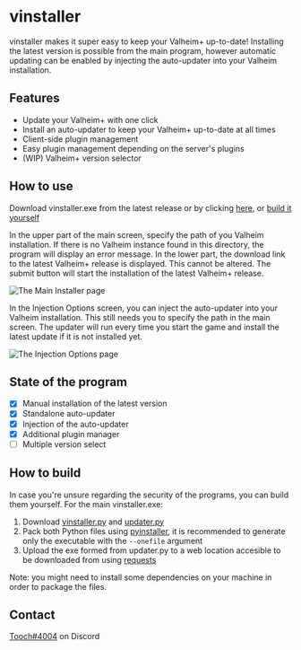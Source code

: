 # vinstaller

vinstaller makes it super easy to keep your Valheim+ up-to-date!
Installing the latest version is possible from the main program, however automatic updating can be enabled by injecting the auto-updater into your Valheim installation.

## Features
- Update your Valheim+ with one click
- Install an auto-updater to keep your Valheim+ up-to-date at all times
- Client-side plugin management
- Easy plugin management depending on the server's plugins
- (WIP) Valheim+ version selector

## How to use
Download vinstaller.exe from the latest release or by clicking [here](https://github.com/toooch/vinstaller/releases/latest/download/updater.exe), or [build it yourself](#how-to-build)

In the upper part of the main screen, specify the path of you Valheim installation. If there is no Valheim instance found in this directory, the program will display an error message.
In the lower part, the download link to the latest Valheim+ release is displayed. This cannot be altered.
The submit button will start the installation of the latest Valheim+ release.

![The Main Installer page](https://media.discordapp.net/attachments/629610955906744349/1055207142963023892/image.png)

In the Injection Options screen, you can inject the auto-updater into your Valheim installation. This still needs you to specify the path in the main screen. The updater will run every time you start the game and install the latest update if it is not installed yet.

![The Injection Options page](https://media.discordapp.net/attachments/629610955906744349/1055210493482119228/image.png)

## State of the program
- [x] Manual installation of the latest version
- [x] Standalone auto-updater
- [x] Injection of the auto-updater
- [x] Additional plugin manager
- [ ] Multiple version select

## How to build
In case you're unsure regarding the security of the programs, you can build them yourself.
For the main vinstaller.exe:
1. Download [vinstaller.py](src/vinstaller.py) and [updater.py](src/updater.py)
2. Pack both Python files using [pyinstaller](https://pypi.org/project/pyinstaller/), it is recommended to generate only the executable with the `--onefile` argument
3. Upload the exe formed from updater.py to a web location accesible to be downloaded from using [requests](https://pypi.org/project/pyinstaller/)

Note: you might need to install some dependencies on your machine in order to package the files.

## Contact
[Tooch#4004](https://discordapp.com/users/424576199038337034/) on Discord
